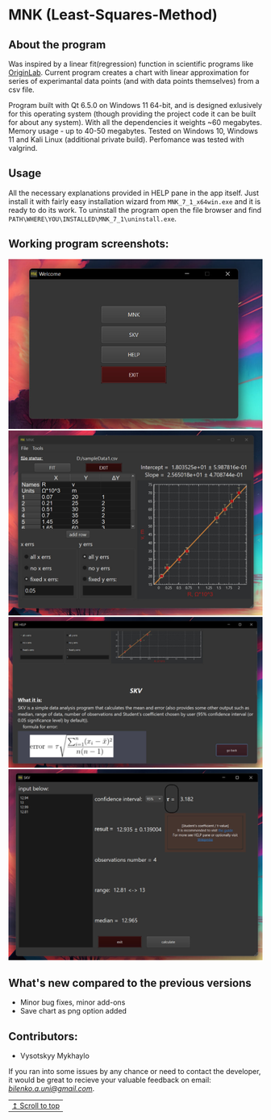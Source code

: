 # MNK (Least-Squares-Method)
## About the program
Was inspired by a linear fit(regression) function in scientific programs like [OriginLab](https://en.wikipedia.org/wiki/Origin_(data_analysis_software)). 
Current program creates a chart with linear approximation for series of experimantal data points (and with data points themselves) from a csv file. 

Program built with Qt 6.5.0 on Windows 11 64-bit, and is designed exlusively for this operating system (though providing the project code it can be built for about any system). With all the dependencies it weights ~60 megabytes. Memory usage - up to 40-50 megabytes. Tested on Windows 10, Windows 11 and Kali Linux (additional private build). Perfomance was tested with valgrind.

## Usage
All the necessary explanations provided in HELP pane in the app itself.
Just install it with fairly easy installation wizard from `MNK_7_1_x64win.exe` and it is ready to do its work.
To uninstall the program open the file browser and find `PATH\WHERE\YOU\INSTALLED\MNK_7_1\uninstall.exe`. 

## Working program screenshots:
![image](https://github.com/Andriy-Bilenko/MNK-Least-Squares-Method-/blob/main/src/photo1.jpg)
![image](https://github.com/Andriy-Bilenko/MNK-Least-Squares-Method-/blob/main/src/photo2.jpg)
![image](https://github.com/Andriy-Bilenko/MNK-Least-Squares-Method-/blob/main/src/photo3.jpg)
![image](https://github.com/Andriy-Bilenko/MNK-Least-Squares-Method-/blob/main/src/photo4.jpg)
## What's new compared to the previous versions
- Minor bug fixes, minor add-ons
- Save chart as png option added

## Contributors:
- Vysotskyy Mykhaylo



If you ran into some issues by any chance or need to contact the developer, it would be great to recieve your valuable feedback on email: *bilenko.a.uni@gmail.com*.

<div align="right">
<table><td>
<a href="#start-of-content">↥ Scroll to top</a>
</td></table>
</div>






